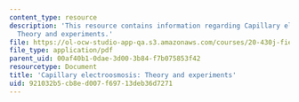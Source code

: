 ```yaml
---
content_type: resource
description: 'This resource contains information regarding Capillary electroosmosis:
  Theory and experiments.'
file: https://ol-ocw-studio-app-qa.s3.amazonaws.com/courses/20-430j-fields-forces-and-flows-in-biological-systems-fall-2015/921032b5cb8ed007f69713deb36d7271_MIT20_430JF15_Lecture21.pdf
file_type: application/pdf
parent_uid: 00af40b1-0dae-3d00-3b84-f7b075853f42
resourcetype: Document
title: 'Capillary electroosmosis: Theory and experiments'
uid: 921032b5-cb8e-d007-f697-13deb36d7271
---
```


